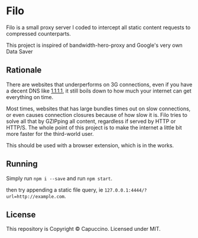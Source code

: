 # Filo

Filo is a small proxy server I coded to intercept all static content requests to compressed counterparts.

This project is inspired of bandwidth-hero-proxy and Google's very own Data Saver

## Rationale

There are websites that underperforms on 3G connections, even if you have a decent DNS like [1.1.1.1](https://1.1.1.1), it still boils down to how much your internet can get everything on time.

Most times, websites that has large bundles times out on slow connections, or even causes connection closures because of how slow it is. Filo tries to solve all that by GZIPping all content, regardless if served by HTTP or HTTP/S. The whole point of this project is to make the internet a little bit more faster for the third-world user.

This should be used with a browser extension, which is in the works.

## Running

Simply run `npm i --save` and run `npm start`.

then try appending a static file query, ie `127.0.0.1:4444/?url=http://example.com`.

## License

This repository is Copyright &copy; Capuccino. Licensed under MIT.
